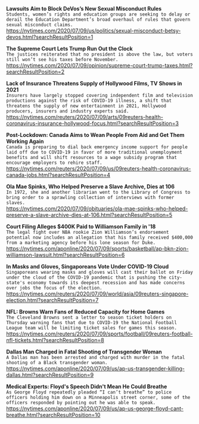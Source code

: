 **Lawsuits Aim to Block DeVos’s New Sexual Misconduct Rules**\
`Students, women’s rights and education groups are seeking to delay or derail the Education Department’s broad overhaul of rules that govern sexual misconduct claims.`\
https://nytimes.com/2020/07/09/us/politics/sexual-misconduct-betsy-devos.html?searchResultPosition=1

**The Supreme Court Lets Trump Run Out the Clock**\
`The justices reiterated that no president is above the law, but voters still won’t see his taxes before November.`\
https://nytimes.com/2020/07/09/opinion/supreme-court-trump-taxes.html?searchResultPosition=2

**Lack of Insurance Threatens Supply of Hollywood Films, TV Shows in 2021**\
`Insurers have largely stopped covering independent film and television productions against the risk of COVID-19 illness, a shift that threatens the supply of new entertainment in 2021, Hollywood producers, insurers and industry experts said.`\
https://nytimes.com/reuters/2020/07/09/arts/09reuters-health-coronavirus-insurance-hollywood-focus.html?searchResultPosition=3

**Post-Lockdown: Canada Aims to Wean People From Aid and Get Them Working Again**\
`Canada is preparing to dial back emergency income support for people laid off due to COVID-19 in favor of more traditional unemployment benefits and will shift resources to a wage subsidy program that encourage employers to rehire staff.`\
https://nytimes.com/reuters/2020/07/09/us/09reuters-health-coronavirus-canada-jobs.html?searchResultPosition=4

**Ola Mae Spinks, Who Helped Preserve a Slave Archive, Dies at 106**\
`In 1972, she and another librarian went to the Library of Congress to bring order to a sprawling collection of interviews with former slaves.`\
https://nytimes.com/2020/07/09/obituaries/ola-mae-spinks-who-helped-preserve-a-slave-archive-dies-at-106.html?searchResultPosition=5

**Court Filing Alleges $400K Paid to Williamson Family in '18**\
`The legal fight over NBA rookie Zion Williamson’s endorsement potential now includes an allegation that his family received $400,000 from a marketing agency before his lone season for Duke.`\
https://nytimes.com/aponline/2020/07/09/sports/basketball/ap-bkn-zion-williamson-lawsuit.html?searchResultPosition=6

**In Masks and Gloves, Singaporeans Vote Under COVID-19 Cloud**\
`Singaporeans wearing masks and gloves will cast their ballot on Friday under the cloud of the COVID-19 pandemic that is pushing the city-state's economy towards its deepest recession and has made concerns over jobs the focus of the election.`\
https://nytimes.com/reuters/2020/07/09/world/asia/09reuters-singapore-election.html?searchResultPosition=7

**NFL: Browns Warn Fans of Reduced Capacity for Home Games**\
`The Cleveland Browns sent a letter to season ticket holders on Thursday warning fans that due to COVID-19 the National Football League team will be limiting ticket sales for games this season.`\
https://nytimes.com/reuters/2020/07/09/sports/football/09reuters-football-nfl-tickets.html?searchResultPosition=8

**Dallas Man Charged in Fatal Shooting of Transgender Woman**\
`A Dallas man has been arrested and charged with murder in the fatal shooting of a Black transgender woman.`\
https://nytimes.com/aponline/2020/07/09/us/ap-us-transgender-killing-dallas.html?searchResultPosition=9

**Medical Experts: Floyd's Speech Didn't Mean He Could Breathe**\
`As George Floyd repeatedly pleaded “I can’t breathe” to police officers holding him down on a Minneapolis street corner, some of the officers responded by pointing out he was able to speak.`\
https://nytimes.com/aponline/2020/07/09/us/ap-us-george-floyd-cant-breathe.html?searchResultPosition=10

